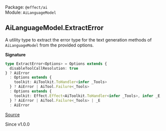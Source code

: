 Package: `@effect/ai`<br />
Module: `AiLanguageModel`<br />

## AiLanguageModel.ExtractError

A utility type to extract the error type for the text generation methods
of `AiLanguageModel` from the provided options.

**Signature**

```ts
type ExtractError<Options> = Options extends {
  disableToolCallResolution: true
} ? AiError
  : Options extends {
    toolkit: AiToolkit.ToHandler<infer _Tools>
  } ? AiError | AiTool.Failure<_Tools>
  : Options extends {
    toolkit: Effect.Effect<AiToolkit.ToHandler<infer _Tools>, infer _E, infer _R>
  } ? AiError | AiTool.Failure<_Tools> | _E
  : AiError
```

[Source](https://github.com/Effect-TS/effect/tree/main/packages/ai/ai/src/AiLanguageModel.ts#L177)

Since v1.0.0